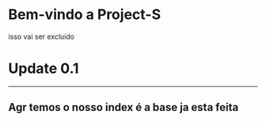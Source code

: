 # Bem-vindo a Project-S
 isso  vai ser excluido

# Update 0.1
-------------------
Agr temos o nosso index é a base ja esta feita
-------------------
